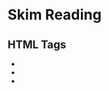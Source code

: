 
# Skim Reading 
## HTML Tags
* <body>
* <head>
* <title>

## Create web page on pc

* To create your first web page on a PC, start up Notepad. You can find this by going to:

Start
 All Programs (or Programs)
 Accessories
 Notepad

You might also like to download 
a free editor called Notepad++ 
from notepad-plus-plus.org.

* Type the code shown on the 
right.

* Go to the File menu and select Save as... You will need to save the file somewhere you can remember. If you like, you could create a folder for any examples that you try out from this book.

* Start your web browser. Go to the File menu and select Open. Browse to the file that you just created, select it and click on the Open button. The result should look something like the screen shot to the left.


## Creating a Web Page on a 

* To create your first web page on a Mac, start up TextEdit. This should be in your Applications
folder.

* Type the code shown on the right.

* Now go to the File menu and select Save as... You will need to save the file somewhere you can remember.

* Next, start your web browser, go to the File menu, and select Open. You should browse to the file that you just created, select it and click on the Open button. The result should look like the screen shot to the left.

* X HTML pages are text documents.

## Summary
* X HTML uses tags (characters that sit inside angled brackets) to give the information they surround special meaning.
* X Tags are often referred to as elements.
* X Tags usually come in pairs. The opening tag denotes the start of a piece of content; the closing tag denotes the end.
* X Opening tags can carry attributes, which tell us more about the content of that element.
* X Attributes require a name and a value.
* X To learn HTML you need to know what tags are available for you to use, what they do, and where they can go.


# Focused Reading

## Summary of chapter 8 

* The different versions of HTML and how to indicate which version you are using
* How to add comments to your code
* Global attributes, which are attributes that can be used on any element, including the class and id attributes
* Elements that are used to group together parts of the page where no other element is suitable
* How to embed a page within a page using iframes
* How to add information about the web page using the <meta> element
* Adding characters such as angled brackets and copyright symbols


## Different versions of html
### HTML4
* With the exception of a few elements added in HTML5 (which have been highlighted), the elements you have seen in this book were all available in HTML 4, although HTML 4 had some presentational elements to control the appearance of pages, authors are not recommended to use them any more. (Examples include the <center> element for centering content on a page, <font> for controlling the appearance of text, and <strike> to put a line through the text — all of these can be achieved with CSS instead.) .

### XHTML
* In 1998, a language called XML was published. Its purpose was to allow people to write new markup languages. Since HTML was the most widely used markup language around, it was decided that HTML 4 should be reformulated to follow the rules of XML and it was renamed XHTML. This meant that authors had to follow some new, more strict rules about writing markup. For example:
* Every element needed a closing tag (except for empty elements such as <img />).
* Attribute names had to be in lowercase.
* All attributes required a value, and all values were to be placed in double quotes.

### HTML5
* n HTML5, web page authors do not need to close all tags, and new elements and attributes will be introduced. At the time of writing, the HTML5 specification had not been completed, but the major browser makers had 
started to implement many of the new features, and web page authors were rapidly adopting the new markup.
Despite the fact that HTML5 is not yet completed, you can safely take advantage of the new features of the language as long as you endeavour to ensure that users with older browsers will be able to view your pages 
(even though some of the extra features will not be visible to them).

## Summary
### Comments in html
* <!-- -->

### Inline elements
* Examples of inline elements are 
<a>, <b>, <em>, and <img>.

### Grouping Text & Elements In a Block
* <div>

### Grouping Text & Elements Inline
* <span>

### IFrames
* <iframe>

### Information About Your Pages
*<meta>

### Escape Characters
Less-than sign
&lt; 
&#60; 
Greater-than sign
&gt;
&amp;
Ampersand
&amp;
&#38;
Quotation mark
&quot; 
&#34;
Cent sign
&cent;
&#162;
Pound sign
&pound; 
&#163;
Yen sign
&yen; 
&#165;
Euro sign
&euro;
&#8364;
Copyright symbol
&copy;
&#169;
Registered trademark
&reg;
&#174;
Trademark
&trade;
&#8482;
Left single quote
&lsquo;
&#8216;
Right single quote
&rsquo;
&#8217;
Left double quotes
&ldquo; 
&#8220;
Right double quotes
&rdquo;
&#8221; 
Multiplication sign
&times;
&#215;
Division sign
&divide; 
&#247;

### Summary Extra Markup
* DOCTYPES tell browsers which version of HTML you are using.
* X You can add comments to your code between the <!-- and --> markers.
* X The id and class attributes allow you to identify particular elements.
* X The <div> and <span> elements allow you to group block-level and inline elements together.
* X <iframes> cut windows into your web pages through which other pages can be displayed.
* X The <meta> tag allows you to supply all kinds of information about your web page.
* X Escape characters are used to include special characters in your pages such as <, >, and ©.


## Summary of chapter 17
### Traditional HTML Layouts
* For a long time, web page authors used <div> elements to group together related elements on the page (such as the elements that form a header, an article, footer or sidebar). Authors used class or id attributes to indicate the role of the <div> element in the structure of the page.
<img src="l.PNG" alt="">

### New Html5 Layout Elements
* HTML5 introduces a new set of elements that allow you to divide up the parts of a page. The names of these elements indicate the kind of content you will find in them. They are still subject to change, but that has not 
stopped many web page authors using them already.
<img src="lk.PNG" alt="">

### Headers & Footers
* <header> <footer>
<img src="jh.PNG" alt="">


### Navigation
* <nav>
<img src="lk.PNG" alt="">

### Articles
* <article>
<img src="article.PNG" alt="">


### ASIDES
* <aside>
<img src="aside.PNG" alt="">


### Sections
* <section>
<img src="section.PNG" alt="">


### Heading Groups
* <hgroup>
<img src="headinggroup.PNG" alt="">


### Figures
* <figure> <figcaption>
<img src="figures.PNG" alt="">


### Linking Around 
* Block-Level Elements
<img src="linking.png" alt="">


### HTML5 Layout Summary
* The new HTML5 elements indicate the purpose of different parts of a web page and help to describe its structure.
* X The new elements provide clearer code (compared with using multiple <div> elements).
* X Older browsers that do not understand HTML5 elements need to be told which elements are block-level elements.
* X To make HTML5 elements work in Internet Explorer 8 (and older versions of IE), extra JavaScript is needed, 
which is available free from Google.

